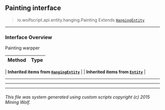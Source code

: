 ## Painting __interface__

>io.wolfscript.api.entity.hanging.Painting
>Extends [`HangingEntity`](HangingEntity.md)

---

### Interface Overview

Painting warpper

Method | Type   
--- | :--- 
 |
__Inherited items from [`HangingEntity`](HangingEntity.md)__ |
 |
__Inherited items from [`Entity`](../Entity.md)__ |







---



---


---


###### This file was system generated using custom scripts copyright (c) 2015 Mining Wolf.
	


